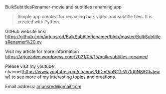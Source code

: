 # 
BulkSubtitlesRenamer-movie and subtitles renaming app

>Simple app created for renaming bulk video and subtitle files.
It is created with Python.

GitHub website link:
https://github.com/arjunsred/BulkSubtitleRenamer/blob/master/BulkSubtitlesRenamer%20.py

Visit my article for more information 
https://arjunsden.wordpress.com/2021/05/15/bulk-subtitles-renamer/

Please visit my youtube channel[https://www.youtube.com/channel/UCmtVqNG1rW7fd0N89GbJeww]
to see more of my interesting topics and creations.

Email address:
arjunsred@gmail.com

